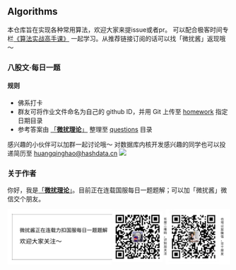 ## Algorithms
本仓库旨在实现各种常用算法，欢迎大家来提issue或者pr。
可以配合极客时间专栏[《算法实战高手课》](https://time.geekbang.org/column/intro/100100901?code=I%252F1%252FovCrth0wXifam7LWC3eGnJy9VdcYcfWACA1NG%252Fk%253D&utm_term=SPoster&page=A) 一起学习。从推荐链接订阅的话可以找「微扰酱」返现哦～ 

### 八股文·每日一题
#### 规则
- 佛系打卡
- 群友可将作业文件命名为自己的 github ID，并用 Git 上传至 [homework](https://github.com/wfnuser/Algorithms/tree/main/Interview/Fundamental/homework) 指定日期目录
- 参考答案由 [「**微扰理论**」](https://github.com/wfnuser) 整理至 [questions](https://github.com/wfnuser/Algorithms/tree/main/Interview/Fundamental/questions) 目录

感兴趣的小伙伴可以加群一起讨论哦～
对数据库内核开发感兴趣的同学也可以投递简历至 huangqinghao@hashdata.cn
<img src="https://user-images.githubusercontent.com/8191686/166963093-9fa5abac-e6e9-49ed-82a4-7f021a4218d4.png" width = "300"/>

### 关于作者
你好，我是[「**微扰理论**」](https://leetcode-cn.com/u/wfnuser/)。目前正在连载国服每日一题题解；可以加「微扰酱」微信交个朋友。

![](https://github.com/wfnuser/wfnuser/raw/main/banner.png)
